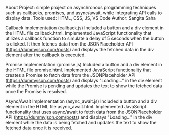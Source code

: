 About Project: simple project on asynchronous programming techniques such as callbacks, promises, and async/await, while 
integrating API calls to display data.
Tools used: HTML, CSS, JS, VS Code
Author: Sangita Saha

Callback implementation (callback.js)
Included a button and a div element in the HTML file callback.html. Implemented JavaScript functionality that utilizes a callback function to simulate 
a delay of 5 seconds when the button is clicked. It then fetches data from the JSONPlaceholder API (https://dummyjson.com/posts) and displays the 
fetched data in the div element after the callback is executed.

Promise Implementation (promise.js)
Included a button and a div element in the HTML file promise.html. Implemented JavaScript functionality that creates a Promise to fetch data from 
the JSONPlaceholder API (https://dummyjson.com/posts) and displays "Loading..." in the div element while the Promise is pending and updates the text
to show the fetched data once the Promise is resolved.

Async/Await Implementation (async_await.js)
Included a button and a div element in the HTML file async_await.html. Implemented JavaScript functionality that uses async/await to fetch data from 
the JSONPlaceholder API (https://dummyjson.com/posts) and displays "Loading..." in the div element while the data is being fetched and updates the text
to show the fetched data once it is received.
